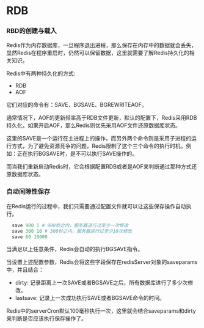 # RDB

### RBD的创建与载入

  Redis作为内存数据库，一旦程序退出进程，那么保存在内存中的数据就会丢失，显然Redis在程序重启时，仍然可以保留数据，这里就需要了解Redis持久化的相关知识。

  Redis中有两种持久化的方式:

  - RDB
  - AOF

  它们对应的命令有：SAVE、BGSAVE、BGREWRITEAOF。

  通常情况下，AOF的更新频率高于RDB文件更新，默认的配置下，Redis采用RDB持久化，如果开启AOF，那么Redis则优先采用AOF文件还原数据库状态。

  这里的SAVE是一个运行在主进程上的操作，而另外两个命令则是采用子进程的运行方式，为了避免资源竞争的问题，Redis限制了这个三个命令的执行时机。例如：正在执行BGSAVE时，是不可以执行SAVE操作的。

  而当我们重新启动Redis时，它会根据配置RDB或者是AOF来判断通过那种方式还原数据库状态。


### 自动间隙性保存

  在Redis运行的过程中，我们只需要通过配置文件就可以让这些保存操作自动执行。

```s
  save 900 1 # 900秒之内，服务器进行过至少一次修改
  save 300 10 # 300秒之内，服务器进行过至少10次修改
  save 60 10000
```

  当满足以上任意条件，Redis会自动的执行BGSAVE指令。

  当设置上述配置参数，Redis会将这些字段保存在redisServer对象的saveparams中，并且结合：

  - dirty: 记录距离上一次SAVE或者BGSAVE之后，所有数据库进行了多少次修改。
  - lastsave: 记录上一次成功执行SAVE或者BGSAVE命令的时间。

  Redis中的serverCron默认100毫秒执行一次，这里就会结合saveparams和dirty来判断是否应该执行保存操作了。

  